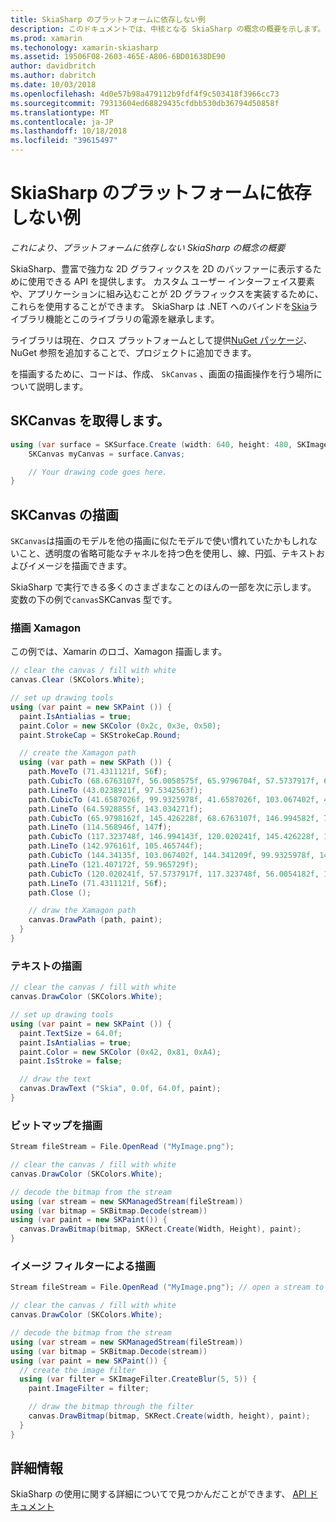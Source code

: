```yaml
---
title: SkiaSharp のプラットフォームに依存しない例
description: このドキュメントでは、中核となる SkiaSharp の概念の概要を示します。 具体的には、取得して、SKCanvas 上に描画について説明します。
ms.prod: xamarin
ms.techonology: xamarin-skiasharp
ms.assetid: 19506F08-2603-465E-A806-6BD01638DE90
author: davidbritch
ms.author: dabritch
ms.date: 10/03/2018
ms.openlocfilehash: 4d0e57b98a479112b9fdf4f9c503418f3966cc73
ms.sourcegitcommit: 79313604ed68829435cfdbb530db36794d50858f
ms.translationtype: MT
ms.contentlocale: ja-JP
ms.lasthandoff: 10/18/2018
ms.locfileid: "39615497"
---
```

# <a name="skiasharp-platform-independent-examples"></a>SkiaSharp のプラットフォームに依存しない例

_これにより、プラットフォームに依存しない SkiaSharp の概念の概要_

SkiaSharp、豊富で強力な 2D グラフィックスを 2D のバッファーに表示するために使用できる API を提供します。  カスタム ユーザー インターフェイス要素や、アプリケーションに組み込むことが 2D グラフィックスを実装するために、これらを使用することができます。 SkiaSharp は .NET へのバインドを[Skia](https://skia.org)ライブラリ機能とこのライブラリの電源を継承します。

ライブラリは現在、クロス プラットフォームとして提供[NuGet パッケージ](https://www.nuget.org/packages/SkiaSharp)、NuGet 参照を追加することで、プロジェクトに追加できます。

を描画するために、コードは、作成、 `SkCanvas` 、画面の描画操作を行う場所について説明します。

## <a name="obtaining-an-skcanvas"></a>SKCanvas を取得します。

```csharp
using (var surface = SKSurface.Create (width: 640, height: 480, SKImageInfo.PlatformColorType, SKAlphaType.Premul)) {
    SKCanvas myCanvas = surface.Canvas;

    // Your drawing code goes here.
}
```

## <a name="drawing-on-skcanvas"></a>SKCanvas の描画

`SKCanvas`は描画のモデルを他の描画に似たモデルで使い慣れていたかもしれないこと、透明度の省略可能なチャネルを持つ色を使用し、線、円弧、テキストおよびイメージを描画できます。

SkiaSharp で実行できる多くのさまざまなことのほんの一部を次に示します。  変数の下の例で`canvas`SKCanvas 型です。

### <a name="drawing-xamagon"></a>描画 Xamagon

この例では、Xamarin のロゴ、Xamagon 描画します。

```csharp
// clear the canvas / fill with white
canvas.Clear (SKColors.White);

// set up drawing tools
using (var paint = new SKPaint ()) {
  paint.IsAntialias = true;
  paint.Color = new SKColor (0x2c, 0x3e, 0x50);
  paint.StrokeCap = SKStrokeCap.Round;

  // create the Xamagon path
  using (var path = new SKPath ()) {
    path.MoveTo (71.4311121f, 56f);
    path.CubicTo (68.6763107f, 56.0058575f, 65.9796704f, 57.5737917f, 64.5928855f, 59.965729f);
    path.LineTo (43.0238921f, 97.5342563f);
    path.CubicTo (41.6587026f, 99.9325978f, 41.6587026f, 103.067402f, 43.0238921f, 105.465744f);
    path.LineTo (64.5928855f, 143.034271f);
    path.CubicTo (65.9798162f, 145.426228f, 68.6763107f, 146.994582f, 71.4311121f, 147f);
    path.LineTo (114.568946f, 147f);
    path.CubicTo (117.323748f, 146.994143f, 120.020241f, 145.426228f, 121.407172f, 143.034271f);
    path.LineTo (142.976161f, 105.465744f);
    path.CubicTo (144.34135f, 103.067402f, 144.341209f, 99.9325978f, 142.976161f, 97.5342563f);
    path.LineTo (121.407172f, 59.965729f);
    path.CubicTo (120.020241f, 57.5737917f, 117.323748f, 56.0054182f, 114.568946f, 56f);
    path.LineTo (71.4311121f, 56f);
    path.Close ();

    // draw the Xamagon path
    canvas.DrawPath (path, paint);
  }
}
```

### <a name="drawing-text"></a>テキストの描画

```csharp
// clear the canvas / fill with white
canvas.DrawColor (SKColors.White);

// set up drawing tools
using (var paint = new SKPaint ()) {
  paint.TextSize = 64.0f;
  paint.IsAntialias = true;
  paint.Color = new SKColor (0x42, 0x81, 0xA4);
  paint.IsStroke = false;

  // draw the text
  canvas.DrawText ("Skia", 0.0f, 64.0f, paint);
}
```

### <a name="drawing-bitmaps"></a>ビットマップを描画

```csharp
Stream fileStream = File.OpenRead ("MyImage.png");

// clear the canvas / fill with white
canvas.DrawColor (SKColors.White);

// decode the bitmap from the stream
using (var stream = new SKManagedStream(fileStream))
using (var bitmap = SKBitmap.Decode(stream))
using (var paint = new SKPaint()) {
  canvas.DrawBitmap(bitmap, SKRect.Create(Width, Height), paint);
}
```

### <a name="drawing-with-image-filters"></a>イメージ フィルターによる描画

```csharp
Stream fileStream = File.OpenRead ("MyImage.png"); // open a stream to an image file

// clear the canvas / fill with white
canvas.DrawColor (SKColors.White);

// decode the bitmap from the stream
using (var stream = new SKManagedStream(fileStream))
using (var bitmap = SKBitmap.Decode(stream))
using (var paint = new SKPaint()) {
  // create the image filter
  using (var filter = SKImageFilter.CreateBlur(5, 5)) {
    paint.ImageFilter = filter;

    // draw the bitmap through the filter
    canvas.DrawBitmap(bitmap, SKRect.Create(width, height), paint);
  }
}
```

## <a name="more-information"></a>詳細情報

SkiaSharp の使用に関する詳細についてで見つかんだことができます、 [API ドキュメント](https://docs.microsoft.com/dotnet/api/skiasharp)
